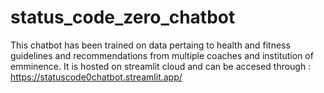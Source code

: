 # status_code_zero_chatbot


This chatbot has been trained on data pertaing to health and fitness guidelines and recommendations from multiple coaches and institution of emminence.
It is hosted on streamlit cloud and can be accesed through : https://statuscode0chatbot.streamlit.app/

